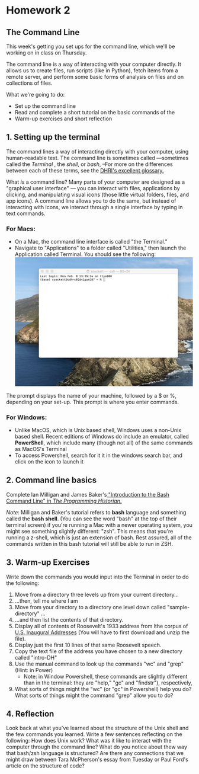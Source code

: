 # Homework 2

## The Command Line

This week's getting you set ups for the command line, which we'll be working on in class on Thursday.

The command line is a way of interacting with your computer directly. It allows us to create files, run scripts (like in Python), fetch items from a remote server,  and perform some basic forms of analysis on files and on collections of files.

What we're going to do:

- Set up the command line
- Read and complete a short tutorial on the basic commands of the 
- Warm-up exercises and short reflection

## 1. Setting up the terminal

The command lines a  way of interacting directly with your computer, using human-readable text. The command line is sometimes called ––sometimes called the *Terminal* , the *shell*, or *bash*, –For more on the differences between each of these terms, see the [DHRI's excellent glossary.](https://github.com/DHRI-Curriculum/glossary/blob/v2.0/terms/command-line.md)

What *is* a command line? Many parts of your computer are designed as a "graphical user interface" –– you can interact with files, applications by clicking, and manipulating visual icons (those little virtual folders, files, and app icons). A command line allows you to do the same, but instead of interacting with icons, we interact through a single interface by typing in text commands.


### For Macs:

- On a Mac, the command line interface is called "the Terminal." 
- Navigate to "Applications" to a folder called "Utilities," then launch the Application called Terminal.  You should see the following:
![image](../_images/Mac-terminal.png)

The prompt displays the name of your machine, followed by a $ or %, depending on your set-up. This prompt is where you enter commands.

### For Windows:

- Unlike MacOS, which is Unix based shell, Windows uses a non-Unix based shell. Recent editions of Windows do include an emulator, called **PowerShell**, which include many (though not all) of the same commands as MacOS's Terminal
- To access Powershell, search for it it in the windows search bar, and click on the icon to launch it



## 2. Command line basics

Complete Ian Milligan and James Baker's[ "Introduction to the Bash Command Line" in *The Programming Historian*.](https://programminghistorian.org/en/lessons/intro-to-bash)

*Note*: Milligan and Baker's tutorial refers to **bash** language and something called the **bash shell**. (You can see the word "bash" at the top of their terminal screen) if you're running a Mac with a newer operating system, you might see something slightly different: "zsh". This means that you're running a z-shell, which is just an extension of bash. Rest assured, all of the commands written in this bash tutorial will still be able to run in ZSH.

## 3. Warm-up Exercises

Write down the commands you would input into the Terminal in order to do the following:

1. Move from a directory three levels up from your current directory...
2. ...then, tell me where I am
3. Move from your directory to a directory one level down called "sample-directory" ...
4. ...and then list the contents of that directory.
5. Display all of contents of Roosevelt's 1933 address from lthe corpus of [U.S. Inaugural Addresses](https://melaniewalsh.github.io/Intro-Cultural-Analytics/_downloads/b0f5605a8148b7b96b46cb1946f6d34e/US_Inaugural_Addresses.zip) (You will have to first download and unzip the file).
6. Display just the first 10 lines of that same Roosevelt speech.
7. Copy the text file of the address you have chosen to a new directory called "intro-DH"
8. Use the manual command to look up the commands "wc" and "grep"  (Hint: in Power)
	- Note:  in Window Powershell, these commands are slightly different than in the terminal: they are "help,"  "gc" and "findstr"), respectively, 
9. What sorts of things might the "wc" (or "gc" in Powershell) help you do? What sorts of things might the command "grep" allow you to do?


## 4. Reflection


Look back at what you've learned about the structure of the Unix shell and the few commands you learned. Write a few sentences reflecting on the following: How does Unix work? What was it like to interact with the computer through the command line? What do you notice about thew way that bash/zsh language is structured? Are there any connections that we might draw between Tara McPherson's essay from Tuesday or Paul Ford's article on the structure of code?